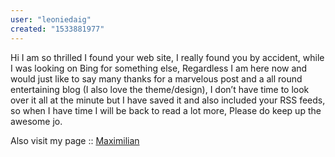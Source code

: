 ```yaml
---
user: "leoniedaig"
created: "1533881977"
---
```


Hi I am so thrilled I found your web site, I really found you by accident, while 
I was looking on Bing for something else,
Regardless I am here now and would just like to say many 
thanks for a marvelous post and a all round entertaining blog 
(I also love the theme/design), I don’t have time to look over it all at the minute but 
I have saved it and also included your RSS feeds, so when I have 
time I will be back to read a lot more, Please do keep up the awesome jo.


Also visit my page :: <a href="http://www.cgonline.com/member/2748731/">Maximilian</a>
